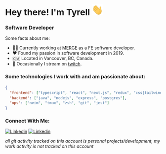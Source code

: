 # Hey there! I'm Tyrell <img alt="Blue blob jumping" src='images\wave.gif' width="36" height="36">

<!-- [![Activity](https://img.shields.io/badge/activity-coding-green)](https://github.com/tyrellcurry/)
[![Focus](https://img.shields.io/badge/current%20focus:-fullstack-blue)](https://github.com/tyrellcurry/) -->

### Software Developer

Some facts about me:
* 👨‍💻 Currently working at [MERGE](https://mergeworld.com/) as a FE software developer.
* ❤️ Found my passion in software development in 2019.
* 🇨🇦 Located in Vancouver, BC, Canada.
* 👾 Occasionally I stream on [twitch](https://www.twitch.tv/tyrell_io).


### Some technologies I work with and am passionate about:

```json
{
  "frontend": ["typescript", "react", "next.js", "redux", "css|tailwindcss|sass", "storybook"],
  "backend": ["java", "nodejs", "express", "postgres"],
  "ops": ["nvim", "tmux", "zsh", "git", "jest"]
}
```

### Connect With Me:

[![Linkedin](https://skillicons.dev/icons?i=linkedin)](https://www.linkedin.com/in/tyrellcurry/)
[![Linkedin](https://skillicons.dev/icons?i=twitter)](https://twitter.com/Tyrell_io)

_all git activity tracked on this account is personal projects/development, my work activity is not tracked on this account_

